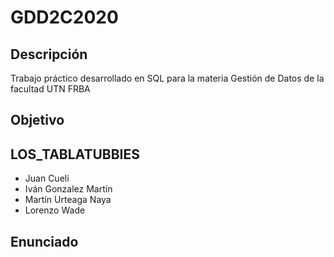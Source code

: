 # GDD2C2020

## Descripción
Trabajo práctico desarrollado en SQL para la materia Gestión de Datos de la facultad UTN FRBA

## Objetivo


## LOS_TABLATUBBIES
  - Juan Cueli
  - Iván Gonzalez Martín
  - Martín Urteaga Naya
  - Lorenzo Wade
  
## Enunciado
